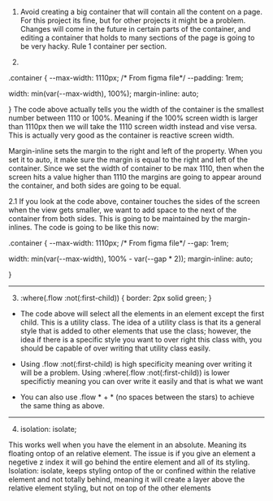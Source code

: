 1. Avoid creating a big container that will contain all the content on a page. For this project its fine, but for other projects it might be a problem. Changes will come in the future in certain parts of the container, and editing a container that holds to many sections of the page is going to be very hacky. Rule 1 container per section. 

2.   
.container { 
  --max-width: 1110px; /* From figma file*/
  --padding: 1rem;

  width: min(var(--max-width), 100%);
  margin-inline: auto;


}
The code above actually tells you the width of the container is the smallest number between 1110 or 100%. Meaning if the 100% screen width is larger than 1110px then we will take the 1110 screen width instead and vise versa. This is actually very good as the container is reactive screen width.

Margin-inline sets the margin to the right and left of the property. When you set it to auto, it make sure the margin is equal to the right and left of the container. 
Since we set the width of container to be max 1110, then when the screen hits a value higher than 1110 the margins are going to appear around the container, and both sides are going to be equal. 

2.1 If you look at the code above, container touches the sides of the screen when the view gets smaller, we want to add space to the next of the container from both sides. This is going to be maintained by the margin-inlines. The code is going to be like this now: 


.container { 
  --max-width: 1110px; /* From figma file*/
  --gap: 1rem;

  width: min(var(--max-width), 100% - var(--gap * 2));
  margin-inline: auto;


}



------------

3. :where(.flow :not(:first-child)) { 
  border: 2px solid green;
}

* The code above will select all the elements in an element except the first child. This is a utility class. The idea of a utility class is that its a general style that is added to other elements that use the class; however, the idea if there is a specific style you want to over right this class with, you should be capable of over writing that utility class easily. 

* Using .flow :not(:first-child) is high specificity meaning over writing it will be a problem. Using :where(.flow :not(:first-child)) is lower specifictiy meaning you can over write it easily and that is what we want

* You can also use .flow * + * (no spaces between the stars) to achieve the same thing as above.  


---------------

4. isolation: isolate; 

This works well when you have the element in an absolute. Meaning its floating ontop of an relative element. The issue is if you give an element a negetive z index it will go behind the entire element and all of its styling. 
Isolation: isolate, keeps styling ontop of the or confined within the relative element and not totally behind, meaning it will create a layer above the relative element styling, but not on top of the other elements